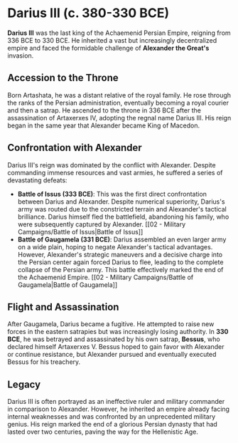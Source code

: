 # Darius III (c. 380-330 BCE)

**Darius III** was the last king of the Achaemenid Persian Empire, reigning from 336 BCE to 330 BCE. He inherited a vast but increasingly decentralized empire and faced the formidable challenge of **Alexander the Great's** invasion.

## Accession to the Throne

Born Artashata, he was a distant relative of the royal family. He rose through the ranks of the Persian administration, eventually becoming a royal courier and then a satrap. He ascended to the throne in 336 BCE after the assassination of Artaxerxes IV, adopting the regnal name Darius III. His reign began in the same year that Alexander became King of Macedon.

## Confrontation with Alexander

Darius III's reign was dominated by the conflict with Alexander. Despite commanding immense resources and vast armies, he suffered a series of devastating defeats:

*   **Battle of Issus (333 BCE)**: This was the first direct confrontation between Darius and Alexander. Despite numerical superiority, Darius's army was routed due to the constricted terrain and Alexander's tactical brilliance. Darius himself fled the battlefield, abandoning his family, who were subsequently captured by Alexander. [[02 - Military Campaigns/Battle of Issus|Battle of Issus]]
*   **Battle of Gaugamela (331 BCE)**: Darius assembled an even larger army on a wide plain, hoping to negate Alexander's tactical advantages. However, Alexander's strategic maneuvers and a decisive charge into the Persian center again forced Darius to flee, leading to the complete collapse of the Persian army. This battle effectively marked the end of the Achaemenid Empire. [[02 - Military Campaigns/Battle of Gaugamela|Battle of Gaugamela]]

## Flight and Assassination

After Gaugamela, Darius became a fugitive. He attempted to raise new forces in the eastern satrapies but was increasingly losing authority. In **330 BCE**, he was betrayed and assassinated by his own satrap, **Bessus**, who declared himself Artaxerxes V. Bessus hoped to gain favor with Alexander or continue resistance, but Alexander pursued and eventually executed Bessus for his treachery.

## Legacy

Darius III is often portrayed as an ineffective ruler and military commander in comparison to Alexander. However, he inherited an empire already facing internal weaknesses and was confronted by an unprecedented military genius. His reign marked the end of a glorious Persian dynasty that had lasted over two centuries, paving the way for the Hellenistic Age.